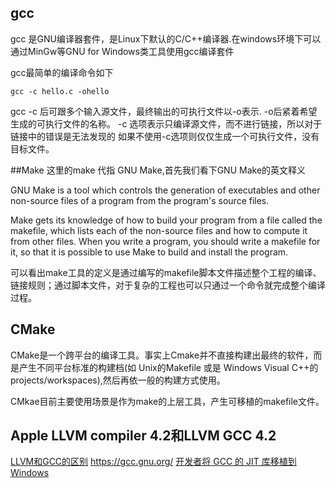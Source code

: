 ## gcc
gcc 是GNU编译器套件，是Linux下默认的C/C++编译器.在windows环境下可以通过MinGw等GNU for Windows类工具使用gcc编译套件

gcc最简单的编译命令如下

`gcc -c hello.c -ohello`

gcc -c 后可跟多个输入源文件，最终输出的可执行文件以-o表示.
-o后紧着希望生成的可执行文件的名称。
-c 选项表示只编译源文件，而不进行链接，所以对于链接中的错误是无法发现的
如果不使用-c选项则仅仅生成一个可执行文件，没有目标文件。

##Make
这里的make 代指 GNU Make,首先我们看下GNU Make的英文释义

GNU Make is a tool which controls the generation of executables and other non-source files of a program from the program's source files.

Make gets its knowledge of how to build your program from a file called the makefile, which lists each of the non-source files and how to compute it from other files. When you write a program, you should write a makefile for it, so that it is possible to use Make to build and install the program.

可以看出make工具的定义是通过编写的makefile脚本文件描述整个工程的编译、链接规则；通过脚本文件，对于复杂的工程也可以只通过一个命令就完成整个编译过程。

## CMake
CMake是一个跨平台的编译工具。事实上Cmake并不直接构建出最终的软件，而是产生不同平台标准的构建档(如 Unix的Makefile 或是 Windows Visual C++的 projects/workspaces),然后再依一般的构建方式使用。

CMkae目前主要使用场景是作为make的上层工具，产生可移植的makefile文件。

## Apple LLVM compiler 4.2和LLVM GCC 4.2
[LLVM和GCC的区别](https://www.cnblogs.com/zuopeng/p/4141467.html)
https://gcc.gnu.org/
[开发者将 GCC 的 JIT 库移植到 Windows](https://gcc.gnu.org/pipermail/gcc-patches/2020-May/546384.html)
